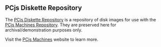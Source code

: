 ## PCjs Diskette Repository

The [PCjs Diskette Repository](https://github.com/jeffpar/pcjs-diskettes) is a repository of disk images
for use with the [PCjs Machines Repository](https://github.com/jeffpar/pcjs.org).  They are preserved here for archival/demonstration purposes only.

Visit the [PCjs Machines](https://www.pcjs.org) website to learn more.
